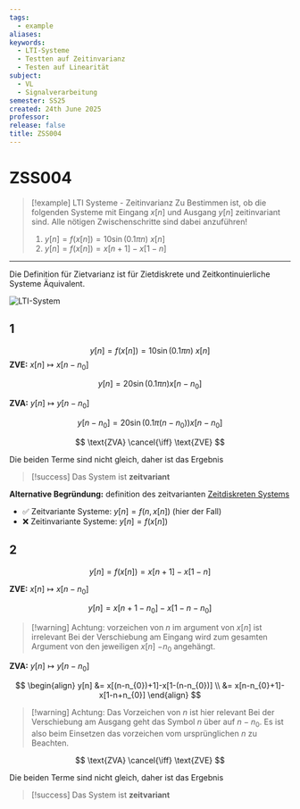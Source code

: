 ```yaml
---
tags:
  - example
aliases: 
keywords:
  - LTI-Systeme
  - Testten auf Zeitinvarianz
  - Testen auf Linearität
subject:
  - VL
  - Signalverarbeitung
semester: SS25
created: 24th June 2025
professor: 
release: false
title: ZSS004
---
```


# ZSS004

> [!example] LTI Systeme - Zeitinvarianz
> Zu Bestimmen ist, ob die folgenden Systeme mit Eingang $x[n]$ und Ausgang $y[n]$ zeitinvariant sind. Alle nötigen Zwischenschritte sind dabei anzuführen!
>
> 1) $y[n] = f(x[n]) = 10\sin{(0.1\pi n)}~x[n]$
> 2) $y[n] = f(x[n]) = x[n+1]-x[1-n]$

---

Die Definition für Zietvarianz ist für Zietdiskrete und Zeitkontinuierliche Systeme Äquivalent.

![LTI-System](../../LTI-Systeme.md#^ZV)

## 1

$$y[n] = f(x[n]) = 10\sin{(0.1\pi n)}~x[n]$$
**ZVE:** $x[n] \mapsto x[n - n_{0}]$

$$ y[n] = 20 \sin(0.1 \pi n) x[n-n_{0}] $$

**ZVA:** $y[n] \mapsto y[n-n_{0}]$

$$
y[n-n_{0}] = 20 \sin (0.1 \pi (n-n_{0})) x[n -n_{0}]
$$

$$
\text{ZVA} \cancel{\iff} \text{ZVE}
$$

Die beiden Terme sind nicht gleich, daher ist das Ergebnis

> [!success] Das System ist **zeitvariant**

**Alternative Begründung:** definition des zeitvarianten [Zeitdiskreten Systems](../../Zeitdiskrete%20Systeme.md)

- ✅ Zeitvariante Systeme: $y[n] = f(n,x[n])$ (hier der Fall)
- ❌ Zeitinvariante Systeme: $y[n] = f(x[n])$

## 2

$$y[n] = f(x[n]) = x[n+1]-x[1-n]$$


**ZVE:** $x[n] \mapsto x[n - n_{0}]$

$$y[n] = x[n+1-n_{0}]-x[1-n-n_{0}]$$

> [!warning] Achtung: vorzeichen von $n$ im argument von $x[n]$ ist irrelevant
> Bei der Verschiebung am Eingang wird zum gesamten Argument von den jeweiligen $x[n]$ $-n_{0}$ angehängt.

**ZVA:** $y[n] \mapsto y[n-n_{0}]$

$$
\begin{align}
y[n] &= x[(n-n_{0})+1]-x[1-(n-n_{0})] \\
&= x[n-n_{0}+1]-x[1-n+n_{0}]
\end{align}
$$

> [!warning] Achtung: Das Vorzeichen von $n$ ist hier relevant
> Bei der Verschiebung am Ausgang geht das Symbol $n$ über auf $n-n_{0}$. Es ist also beim Einsetzen das vorzeichen vom ursprünglichen $n$ zu Beachten.

$$ \text{ZVA} \cancel{\iff} \text{ZVE} $$

Die beiden Terme sind nicht gleich, daher ist das Ergebnis

> [!success] Das System ist **zeitvariant**